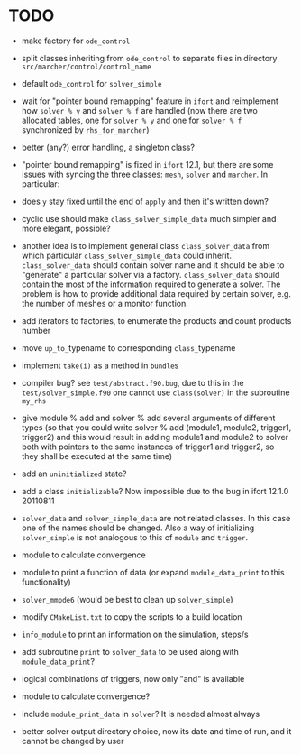 TODO
====

- make factory for `ode_control`

- split classes inheriting from `ode_control` to separate files in
  directory `src/marcher/control/control_name`

- default `ode_control` for `solver_simple`

- wait for "pointer bound remapping" feature in `ifort` and
  reimplement how `solver % y` and `solver % f` are handled (now there
  are two allocated tables, one for `solver % y` and one for `solver %
  f` synchronized by `rhs_for_marcher`)

- better (any?) error handling, a singleton class?

- "pointer bound remapping" is fixed in `ifort` 12.1, but there are
  some issues with syncing the three classes: `mesh`, `solver` and
  `marcher`. In particular:

- does `y` stay fixed until the end of `apply` and then it's written
  down?

- cyclic use should make `class_solver_simple_data` much simpler and
  more elegant, possible?

- another idea is to implement general class `class_solver_data` from
  which particular `class_solver_simple_data` could
  inherit. `class_solver_data` should contain solver name and it
  should be able to "generate" a particular solver via a
  factory. `class_solver_data` should contain the most of the
  information required to generate a solver. The problem is how to
  provide additional data required by certain solver, e.g. the number
  of meshes or a monitor function.

- add iterators to factories, to enumerate the products and count
  products number

- move `up_to_`typename to corresponding `class_`typename

- implement `take(i)` as a method in `bundle`s

- compiler bug? see `test/abstract.f90.bug`, due to this in the
  `test/solver_simple.f90` one cannot use `class(solver)` in the
  subroutine `my_rhs`

- give module % add and solver % add several arguments of different
  types (so that you could write solver % add (module1, module2,
  trigger1, trigger2) and this would result in adding module1 and
  module2 to solver both with pointers to the same instances of
  trigger1 and trigger2, so they shall be executed at the same time)

- add an `uninitialized` state?

- add a class `initializable`? Now impossible due to the bug in ifort
  12.1.0 20110811

- `solver_data` and `solver_simple_data` are not related classes. In
  this case one of the names should be changed. Also a way of
  initializing `solver_simple` is not analogous to this of `module`
  and `trigger`.

- module to calculate convergence

- module to print a function of data (or expand `module_data_print` to
  this functionality)

- `solver_mmpde6` (would be best to clean up `solver_simple`)

- modify `CMakeList.txt` to copy the scripts to a build location

- `info_module` to print an information on the simulation, steps/s

- add subroutine `print` to `solver_data` to be used along with
  `module_data_print`?

- logical combinations of triggers, now only "and" is available

- module to calculate convergence?

- include `module_print_data` in `solver`? It is needed almost always

- better solver output directory choice, now its date and time of run,
  and it cannot be changed by user
